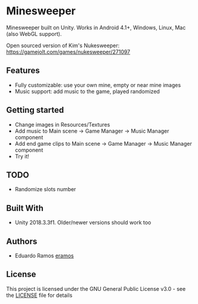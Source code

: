 # Minesweeper

Minesweeper built on Unity. Works in Android 4.1+, Windows, Linux, Mac (also WebGL support). 

Open sourced version of Kim's Nukesweeper: https://gamejolt.com/games/nukesweeper/271097

## Features

- Fully customizable: use your own mine, empty or near mine images
- Music support: add music to the game, played randomized

## Getting started

- Change images in Resources/Textures
- Add music to Main scene -> Game Manager -> Music Manager component
- Add end game clips to Main scene -> Game Manager -> Music Manager component
- Try it!

## TODO

- Randomize slots number

## Built With

- Unity 2018.3.3f1. Older/newer versions should work too

## Authors

- Eduardo Ramos [eramos](https://github.com/eramos)

## License

This project is licensed under the GNU General Public License v3.0 - see the [LICENSE](LICENSE) file for details
